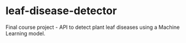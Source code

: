 # leaf-disease-detector
Final course project - API to detect plant leaf diseases using a Machine Learning model.
